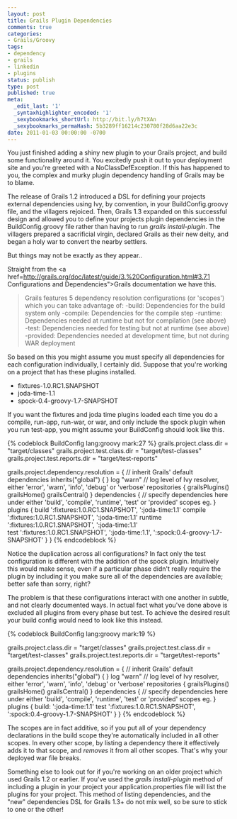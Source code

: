 ```yaml
---
layout: post
title: Grails Plugin Dependencies
comments: true
categories:
- Grails/Groovy
tags:
- dependency
- grails
- linkedin
- plugins
status: publish
type: post
published: true
meta:
  _edit_last: '1'
  _syntaxhighlighter_encoded: '1'
  _sexybookmarks_shortUrl: http://bit.ly/h7tXAn
  _sexybookmarks_permaHash: 5b3289ff16214c230780f28d6aa22e3c
date: 2011-01-03 00:00:00 -0700
---
```

You just finished adding a shiny new plugin to your Grails project, and build some functionality around it.  You excitedly push it out to your deployment site and you're greeted with a NoClassDefException.  If this has happened to you, the complex and murky plugin dependency handling of Grails may be to blame.
<!--more-->

The release of Grails 1.2 introduced a DSL for defining your projects external dependencies using Ivy, by convention, in your BuildConfig.groovy file, and the villagers rejoiced.  Then, Grails 1.3 expanded on this successful design and allowed you to define your projects plugin dependencies in the BuildConfig.groovy file rather than having to run <em>grails install-plugin</em>.  The villagers prepared a sacrificial virgin, declared Grails as their new deity, and began a holy war to convert the nearby settlers.

But things may not be exactly as they appear..

Straight from the <a href=http://grails.org/doc/latest/guide/3.%20Configuration.html#3.7.1 Configurations and Dependencies">Grails documentation</a> we have this.

<blockquote>
Grails features 5 dependency resolution configurations (or 'scopes') which you can take advantage of:
-build: Dependencies for the build system only
-compile: Dependencies for the compile step
-runtime: Dependencies needed at runtime but not for compilation (see above)
-test: Dependencies needed for testing but not at runtime (see above)
-provided: Dependencies needed at development time, but not during WAR deployment
</blockquote>

So based on this you might assume you must specify all dependencies for each configuration individually, I certainly did.  Suppose that you're working on a project that has these plugins installed.

<ul>
	<li>fixtures-1.0.RC1.SNAPSHOT</li>
	<li>joda-time-1.1</li>
	<li>spock-0.4-groovy-1.7-SNAPSHOT</li>
</ul>

If you want the fixtures and joda time plugins loaded each time you do a compile, run-app, run-war, or war, and only include the spock plugin when you run test-app, you might assume your BuildConfig should look like this.

{% codeblock BuildConfig lang:groovy mark:27 %}
grails.project.class.dir = &quot;target/classes&quot;
grails.project.test.class.dir = &quot;target/test-classes&quot;
grails.project.test.reports.dir = &quot;target/test-reports&quot;

grails.project.dependency.resolution = {
  // inherit Grails' default dependencies
  inherits(&quot;global&quot;) {
  }
  log &quot;warn&quot; // log level of Ivy resolver, either 'error', 'warn', 'info', 'debug' or 'verbose'
  repositories {
    grailsPlugins()
    grailsHome()
    grailsCentral()
  }
  dependencies {
    // specify dependencies here under either 'build', 'compile', 'runtime', 'test' or 'provided' scopes eg.
  }
  plugins {
    build ':fixtures:1.0.RC1.SNAPSHOT',
      ':joda-time:1.1'
    compile ':fixtures:1.0.RC1.SNAPSHOT',
      ':joda-time:1.1'
    runtime ':fixtures:1.0.RC1.SNAPSHOT',
      ':joda-time:1.1'    
    test ':fixtures:1.0.RC1.SNAPSHOT',
      ':joda-time:1.1',
      ':spock:0.4-groovy-1.7-SNAPSHOT'
  }
}
{% endcodeblock %}

Notice the duplication across all configurations?  In fact only the test configuration is different with the addition of the spock plugin.  Intuitively this would make sense, even if a particular phase didn't really require the plugin by including it you make sure all of the dependencies are available; better safe than sorry, right?

The problem is that these configurations interact with one another in subtle, and not clearly documented ways.  In actual fact what you've done above is excluded all plugins from every phase but test.  To achieve the desired result your build config would need to look like this instead.

{% codeblock BuildConfig lang:groovy mark:19 %}

grails.project.class.dir = &quot;target/classes&quot;
grails.project.test.class.dir = &quot;target/test-classes&quot;
grails.project.test.reports.dir = &quot;target/test-reports&quot;

grails.project.dependency.resolution = {
  // inherit Grails' default dependencies
  inherits(&quot;global&quot;) {
  }
  log &quot;warn&quot; // log level of Ivy resolver, either 'error', 'warn', 'info', 'debug' or 'verbose'
  repositories {
    grailsPlugins()
    grailsHome()
    grailsCentral()
  }
  dependencies {
    // specify dependencies here under either 'build', 'compile', 'runtime', 'test' or 'provided' scopes eg.
  }
  plugins {
    build: ':joda-time:1.1'
    test ':fixtures:1.0.RC1.SNAPSHOT',
      ':spock:0.4-groovy-1.7-SNAPSHOT'
  }
}
{% endcodeblock %}

The scopes are in fact additive, so if you put all of your dependency declarations in the build scope they're automatically included in all other scopes.  In every other scope, by listing a dependency there it effectively adds it to that scope, and <em>removes</em> it from all other scopes.  That's why your deployed war file breaks.

Something else to look out for if you're working on an older project which used Grails 1.2 or earlier.  If you've used the <em>grails install-plugin</em> method of including a plugin in your project your application.properties file will list the plugins for your project.  This method of listing dependencies, and the "new" dependencies DSL for Grails 1.3+ do not mix well, so be sure to stick to one or the other!
